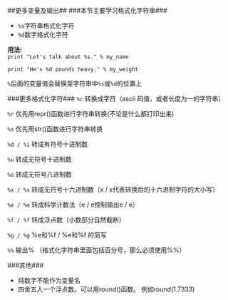 ##更多变量及输出##
###本节主要学习格式化字符串###

- `%s`字符串格式化字符<BR>
- `%d`数字格式化字符<BR>

**用法:**<br>
`print "Let's talk about %s." % my_name`<br>

`print "He's %d pounds heavy." % my_weight`<br>

`%`后面的变量值会替换至字符串中`%s`或`%d`的位置上<br>

###更多格式化字符###
`%c` 转换成字符（ascii 码值，或者长度为一的字符串）

`%r` 优先用repr()函数进行字符串转换(不论是什么都打印出来)

`%s` 优先用str()函数进行字符串转换

`%d / %i` 转成有符号十进制数

`%u` 转成无符号十进制数

`%o` 转成无符号八进制数

`%x / %x` 转成无符号十六进制数（x / x代表转换后的十六进制字符的大小写）

`%e / %e` 转成科学计数法（e / e控制输出e / e）

`%f / %f` 转成浮点数（小数部分自然截断）

`%g / %g` %e和%f / %e和%f 的简写

`%%` 输出% （格式化字符串里面包括百分号，那么必须使用%%）

###其他###
- 纯数字不能作为变量名
- 四舍五入一个浮点数。可以用round()函数。
例如round(1.7333)


